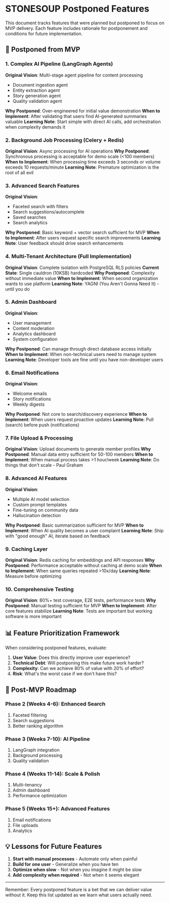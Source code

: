 # STONESOUP Postponed Features

This document tracks features that were planned but postponed to focus on MVP delivery. Each feature includes rationale for postponement and conditions for future implementation.

## 🔄 Postponed from MVP

### 1. Complex AI Pipeline (LangGraph Agents)
**Original Vision**: Multi-stage agent pipeline for content processing
- Document ingestion agent
- Entity extraction agent  
- Story generation agent
- Quality validation agent

**Why Postponed**: Over-engineered for initial value demonstration
**When to Implement**: After validating that users find AI-generated summaries valuable
**Learning Note**: Start simple with direct AI calls, add orchestration when complexity demands it

### 2. Background Job Processing (Celery + Redis)
**Original Vision**: Async processing for AI operations
**Why Postponed**: Synchronous processing is acceptable for demo scale (<100 members)
**When to Implement**: When processing time exceeds 3 seconds or volume exceeds 10 requests/minute
**Learning Note**: Premature optimization is the root of all evil

### 3. Advanced Search Features
**Original Vision**: 
- Faceted search with filters
- Search suggestions/autocomplete
- Saved searches
- Search analytics

**Why Postponed**: Basic keyword + vector search sufficient for MVP
**When to Implement**: After users request specific search improvements
**Learning Note**: User feedback should drive search enhancements

### 4. Multi-Tenant Architecture (Full Implementation)
**Original Vision**: Complete isolation with PostgreSQL RLS policies
**Current State**: Single cauldron (10KSB) hardcoded
**Why Postponed**: Complexity without immediate value
**When to Implement**: When second organization wants to use platform
**Learning Note**: YAGNI (You Aren't Gonna Need It) - until you do

### 5. Admin Dashboard
**Original Vision**: 
- User management
- Content moderation
- Analytics dashboard
- System configuration

**Why Postponed**: Can manage through direct database access initially
**When to Implement**: When non-technical users need to manage system
**Learning Note**: Developer tools are fine until you have non-developer users

### 6. Email Notifications
**Original Vision**: 
- Welcome emails
- Story notifications
- Weekly digests

**Why Postponed**: Not core to search/discovery experience
**When to Implement**: When users request proactive updates
**Learning Note**: Pull (search) before push (notifications)

### 7. File Upload & Processing
**Original Vision**: Upload documents to generate member profiles
**Why Postponed**: Manual data entry sufficient for 50-100 members
**When to Implement**: When manual process takes >1 hour/week
**Learning Note**: Do things that don't scale - Paul Graham

### 8. Advanced AI Features
**Original Vision**:
- Multiple AI model selection
- Custom prompt templates
- Fine-tuning on community data
- Hallucination detection

**Why Postponed**: Basic summarization sufficient for MVP
**When to Implement**: When AI quality becomes a user complaint
**Learning Note**: Ship with "good enough" AI, iterate based on feedback

### 9. Caching Layer
**Original Vision**: Redis caching for embeddings and API responses
**Why Postponed**: Performance acceptable without caching at demo scale
**When to Implement**: When same queries repeated >10x/day
**Learning Note**: Measure before optimizing

### 10. Comprehensive Testing
**Original Vision**: 80%+ test coverage, E2E tests, performance tests
**Why Postponed**: Manual testing sufficient for MVP
**When to Implement**: After core features stabilize
**Learning Note**: Tests are important but working software is more important

## 📊 Feature Prioritization Framework

When considering postponed features, evaluate:

1. **User Value**: Does this directly improve user experience?
2. **Technical Debt**: Will postponing this make future work harder?
3. **Complexity**: Can we achieve 80% of value with 20% of effort?
4. **Risk**: What's the worst case if we don't have this?

## 🎯 Post-MVP Roadmap

### Phase 2 (Weeks 4-6): Enhanced Search
1. Faceted filtering
2. Search suggestions
3. Better ranking algorithm

### Phase 3 (Weeks 7-10): AI Pipeline
1. LangGraph integration
2. Background processing
3. Quality validation

### Phase 4 (Weeks 11-14): Scale & Polish
1. Multi-tenancy
2. Admin dashboard
3. Performance optimization

### Phase 5 (Weeks 15+): Advanced Features
1. Email notifications
2. File uploads
3. Analytics

## 💡 Lessons for Future Features

1. **Start with manual processes** - Automate only when painful
2. **Build for one user** - Generalize when you have ten
3. **Optimize when slow** - Not when you imagine it might be slow
4. **Add complexity when required** - Not when it seems elegant

---

Remember: Every postponed feature is a bet that we can deliver value without it. Keep this list updated as we learn what users actually need.